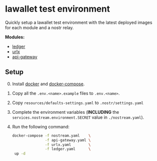 # lawallet test environment

Quickly setup a lawallet test environment with the latest deployed images for
each module and a nostr relay.

**Modules:**

- [ledger](https://github.com/lawalletio/ledger)
- [urlx](https://github.com/lawalletio/urlx)
- [api-gateway](https://github.com/lawalletio/api-gateway)

## Setup

0. Install [docker](https://docs.docker.com/engine/install/) and [docker-compose](https://docs.docker.com/compose/install/).
1. Copy all the `.env.<name>.example` files to `.env.<name>`.
2. Copy `resources/defaults-settings.yaml` to `.nostr/settings.yaml`
3. Complete the environment variables (**INCLUDING** the `services.nostream.environment.SECRET` value in `./nostream.yaml`).
4. Run the following command:

    ```bash
    docker-compose -f nostream.yaml    \
                   -f api-gateway.yaml \
                   -f urlx.yaml        \
                   -f ledger.yaml      \
     up -d
    ```
